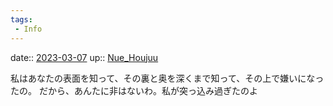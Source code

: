 ```yaml
---
tags:
 - Info
---
```


date:: [2023-03-07](/Daily_Note/2023-03-07.md)
up:: [Nue_Houjuu](Bar/Novel/Touhou_Project/Nue_Houjuu.md)

私はあなたの表面を知って、その裏と奥を深くまで知って、その上で嫌いになったの。
だから、あんたに非はないわ。私が突っ込み過ぎたのよ